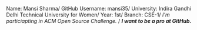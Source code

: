 Name: Mansi Sharma/
GitHub Username: mansi35/
University: Indira Gandhi Delhi Technical University for Women/
Year: 1st/
Branch: CSE-1/
_I'm particiapting in ACM Open Source Challenge._ /
*__I want to be a pro at GitHub.__*
